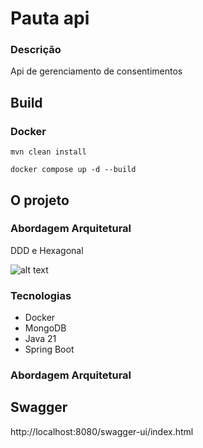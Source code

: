 # Pauta api



### Descrição

Api de gerenciamento de consentimentos

## Build

### Docker

```
mvn clean install
```
```
docker compose up -d --build
```
## O projeto

### Abordagem Arquitetural

DDD e Hexagonal 

![alt text](https://vaadin.com/static/content/learning-center/learn/tutorials/ddd/03__ddd_and_hexagonal/images/hexagonal.png)

### Tecnologias

- Docker
- MongoDB
- Java 21
- Spring Boot

### Abordagem Arquitetural
## Swagger

http://localhost:8080/swagger-ui/index.html
